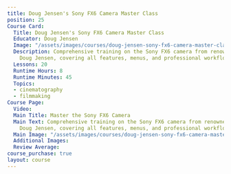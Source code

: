```yaml
---
title: Doug Jensen's Sony FX6 Camera Master Class
position: 25
Course Card:
  Title: Doug Jensen's Sony FX6 Camera Master Class
  Educator: Doug Jensen
  Image: "/assets/images/courses/doug-jensen-sony-fx6-camera-master-class.jpg"
  Description: Comprehensive training on the Sony FX6 camera from renowned instructor
    Doug Jensen, covering all features, menus, and professional workflows.
  Lessons: 20
  Runtime Hours: 8
  Runtime Minutes: 45
  Topics:
  - cinematography
  - filmmaking
Course Page:
  Video: 
  Main Title: Master the Sony FX6 Camera
  Main Text: Comprehensive training on the Sony FX6 camera from renowned instructor
    Doug Jensen, covering all features, menus, and professional workflows.
  Main Image: "/assets/images/courses/doug-jensen-sony-fx6-camera-master-class/sony-fx6-camera-master-class-main.jpg"
  Additional Images: 
  Review Average: 
course_purchase: true
layout: course
---
```


